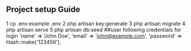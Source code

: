 
## Project setup Guide
1 cp .env.example .env
2 php artisan key:generate
3 php artisan migrate
4 php artisan serve
5 php artisan db:seed
##user following credentials for login
'name' => 'John Doe',
'email' => 'john@example.com',
'password' => Hash::make('123456'),
